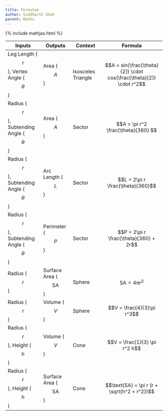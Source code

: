 ```yaml
---
title: Formulae
author: Siddharth Shah
parent: Maths
---
```


{% include mathjax.html %}

| Inputs                                        | Outputs                      | Context            | Formula                                                             |
| --------------------------------------------- | ---------------------------- | ------------------ | ------------------------------------------------------------------- |
| Leg Length ($$r$$), Vertex Angle ($$\theta$$) | Area ($$A$$)                 | Isosceles Triangle | $$A = sin(\frac{\theta}{2}) \cdot cos(\frac{\theta}{2}) \cdot r^2$$ |
| Radius ($$r$$), Subtending Angle ($$\theta$$) | Area ($$A$$)                 | Sector             | $$A = \pi r^2 \frac{\theta}{360} $$                                 |
| Radius ($$r$$), Subtending Angle ($$\theta$$) | Arc Length ($$L$$)           | Sector             | $$L = 2\pi r \frac{\theta}{360}$$                                   |
| Radius ($$r$$), Subtending Angle ($$\theta$$) | Perimeter ($$P$$)            | Sector             | $$P = 2\pi r \frac{\theta}{360} + 2r$$                              |
| Radius ($$r$$)                                | Surface Area ($$\text{SA}$$) | Sphere             | $$\text{SA} = 4\pi r^2$$                                            |
| Radius ($$r$$)                                | Volume ($$V$$)               | Sphere             | $$V = \frac{4}{3}\pi r^3$$                                          |
| Radius ($$r$$), Height ($$h$$)                | Volume ($$V$$)               | Cone               | $$V = \frac{1}{3} \pi r^2 h$$                                       |
| Radius ($$r$$), Height ($$h$$)                | Surface Area ($$\text{SA}$$) | Cone               | $$\text{SA} = \pi r (r + \sqrt{h^2 + r^2})$$                        |